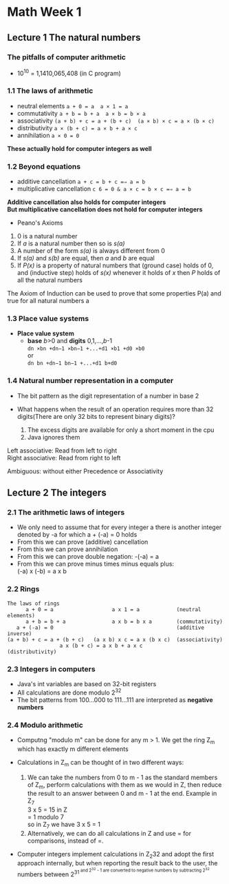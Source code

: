 # Math Week 1

## Lecture 1 The natural numbers

### The pitfalls of computer arithmetic

- 10<sup>10</sup> = 1,1410,065,408 (in C program)

### 1.1 The laws of arithmetic

- neutral elements `a + 0 = a  a × 1 = a`
- commutativity `a + b = b + a  a × b = b × a`
- associativity `(a + b) + c = a + (b + c)  (a × b) × c = a × (b × c)`
- distributivity `a × (b + c) = a × b + a × c`
- annihilation `a × 0 = 0`

**These actually hold for computer integers as well**

### 1.2 Beyond equations

- additive cancellation `a + c = b + c =⇒ a = b`
- multiplicative cancellation `c 6 = 0 & a × c = b × c =⇒ a = b`

**Additive cancellation also holds for computer integers**  
**But multiplicative cancellation does not hold for computer integers**

- Peano's Axioms
1. 0 is a natural number
2. If *a* is a natural number then so is *s(a)*
3. A number of the form *s(a)* is always different from 0
4. If *s(a)* and *s(b)* are equal, then *a* and *b* are equal
5. If *P(x)* is a property of natural numbers that
       (ground case) holds of 0, and
    (inductive step) holds of *s(x)* whenever it holds of *x*
   then *P* holds of all the natural numbers

The Axiom of Induction can be used to prove that some properties P(a) and true for all natural numbers a

### 1.3 Place value systems
- **Place value system**
  - **base** *b*>0 and **digits** 0,1,...,*b*-1  
  `dn ×bn +dn−1 ×bn−1 +...+d1 ×b1 +d0 ×b0`  
   or  
  `dn bn +dn−1 bn−1 +...+d1 b+d0`

### 1.4 Natural number representation in a computer

- The bit pattern as the digit representation of a number in base 2

- What happens when the result of an operation requires more than 32 digits(There are only 32 bits to represent binary digits)?
  1. The excess digits are available for only a short moment in the cpu
  2. Java ignores them

Left associative: Read from left to right  
Right associative: Read from right to left

Ambiguous: without either Precedence or Associativity

## Lecture 2 The integers

### 2.1 The arithmetic laws of integers

- We only need to assume that for every integer a there is another integer denoted by -a for which a + (-a) = 0 holds
- From this we can prove (additive) cancellation
- From this we can prove annihilation
- From this we can prove double negation: -(-a) = a
- From this we can prove minus times minus equals plus:  
  (-a) x (-b) = a x b

### 2.2 Rings

```
The laws of rings
      a + 0 = a                   a x 1 = a            (neutral elements)
      a + b = b + a               a x b = b x a        (commutativity)
   a + (-a) = 0                                        (additive inverse)
(a + b) + c = a + (b + c)   (a x b) x c = a x (b x c)  (associativity)
                 a x (b + c) = a x b + a x c           (distributivity)
```

### 2.3 Integers in computers

- Java's int variables are based on 32-bit registers
- All calculations are done modulo 2<sup>32</sup>
- The bit patterns from 100...000 to 111...111 are interpreted as **negative numbers**

### 2.4 Modulo arithmetic

- Computng "modulo m" can be done for any m > 1. We get the ring Z<sub>m</sub> which has exactly m different elements

- Calculations in Z<sub>m</sub> can be thought of in two different ways:
  1. We can take the numbers from 0 to m - 1 as the standard members of Z<sub>m</sub>, perform calculations with them as we would in Z, then reduce the result to an answer between 0 and m - 1 at the end. Example in Z<sub>7</sub>  
     3 x 5 = 15 in Z  
           = 1 modulo 7  
     so in Z<sub>7</sub> we have 3 x 5 = 1
  2. Alternatively, we can do all calculations in Z and use = for comparisons, instead of =.

- Computer integers implement calculations in Z<sub>2</sub>32 and adopt the first approach internally, but when reporting the result back to the user, the numbers between 2<sup>31<sup> and 2<sup>32</sup> - 1 are converted to negative numbers by subtracting 2<sup>32</sup>






